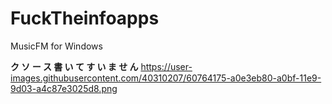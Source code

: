 # FuckTheinfoapps
MusicFM for Windows
 
 
**ク ソ ー ス 書 い て す い ま せ ん**
https://user-images.githubusercontent.com/40310207/60764175-a0e3eb80-a0bf-11e9-9d03-a4c87e3025d8.png
